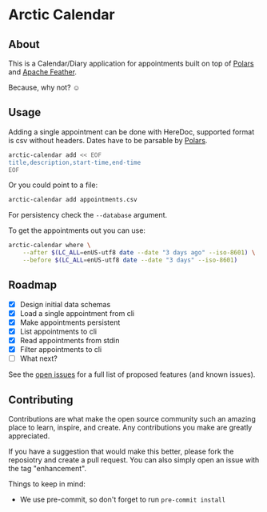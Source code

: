# Arctic Calendar

## About

This is a Calendar/Diary application for appointments
built on top of [Polars][polars] and [Apache Feather][apache-feather].

Because, why not? :relaxed:

## Usage

Adding a single appointment can be done with HereDoc, supported format is csv
without headers. Dates have to be parsable by [Polars][polars].

```sh
arctic-calendar add << EOF
title,description,start-time,end-time
EOF
```

Or you could point to a file:

```sh
arctic-calendar add appointments.csv
```

For persistency check the `--database` argument.

To get the appointments out you can use:

```sh
arctic-calendar where \
    --after $(LC_ALL=enUS-utf8 date --date "3 days ago" --iso-8601) \
    --before $(LC_ALL=enUS-utf8 date --date "3 days" --iso-8601)
```

## Roadmap

- [x] Design initial data schemas
- [x] Load a single appointment from cli
- [x] Make appointments persistent
- [x] List appointments to cli
- [x] Read appointments from stdin
- [x] Filter appointments to cli
- [ ] What next?

See the [open issues][open-issues] for a full list of
proposed features (and known issues).

## Contributing

Contributions are what make the open source community such an amazing place
to learn, inspire, and create.
Any contributions you make are greatly appreciated.

If you have a suggestion that would make this better, please fork
the reposiotry and create a pull request. You can also simply open
an issue with the tag "enhancement".

Things to keep in mind:

- We use pre-commit, so don't forget to run `pre-commit install`

[apache-feather]: https://arrow.apache.org/docs/python/feather.html
[open-issues]: https://github.com/othneildrew/Best-README-Template/issues
[polars]: https://pola.rs/

